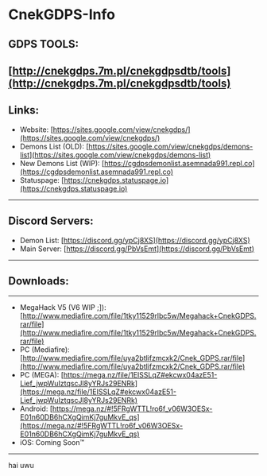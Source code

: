 # CnekGDPS-Info
## GDPS TOOLS:
[http://cnekgdps.7m.pl/cnekgdpsdtb/tools](http://cnekgdps.7m.pl/cnekgdpsdtb/tools)
---
## Links:
* Website: [https://sites.google.com/view/cnekgdps/](https://sites.google.com/view/cnekgdps/)
* Demons List (OLD): [https://sites.google.com/view/cnekgdps/demons-list](https://sites.google.com/view/cnekgdps/demons-list)
* New Demons List (WIP): [https://cgdpsdemonlist.asemnada991.repl.co](https://cgdpsdemonlist.asemnada991.repl.co)
* Statuspage: [https://cnekgdps.statuspage.io](https://cnekgdps.statuspage.io)
---
## Discord Servers:
* Demon List: [https://discord.gg/ypCj8XS](https://discord.gg/ypCj8XS)
* Main Server: [https://discord.gg/PbVsEmt](https://discord.gg/PbVsEmt)
---
## Downloads:
---
* MegaHack V5 (V6 WIP ;]): [http://www.mediafire.com/file/1tky11529rlbc5w/Megahack+CnekGDPS.rar/file](http://www.mediafire.com/file/1tky11529rlbc5w/Megahack+CnekGDPS.rar/file)
* PC (Mediafire): [http://www.mediafire.com/file/uya2btlifzmcxk2/Cnek_GDPS.rar/file](http://www.mediafire.com/file/uya2btlifzmcxk2/Cnek_GDPS.rar/file)
* PC (MEGA): [https://mega.nz/file/1EISSLqZ#ekcwx04azE51-Lief_jwpWuIztqscJl8yYRJs29ENRk](https://mega.nz/file/1EISSLqZ#ekcwx04azE51-Lief_jwpWuIztqscJl8yYRJs29ENRk)
* Android: [https://mega.nz/#!5FRgWTTL!ro6f_v06W3OESx-E01n60DB6hCXgQimKj7guMkvE_qs](https://mega.nz/#!5FRgWTTL!ro6f_v06W3OESx-E01n60DB6hCXgQimKj7guMkvE_qs)
* iOS: Coming Soon™
---
hai uwu
